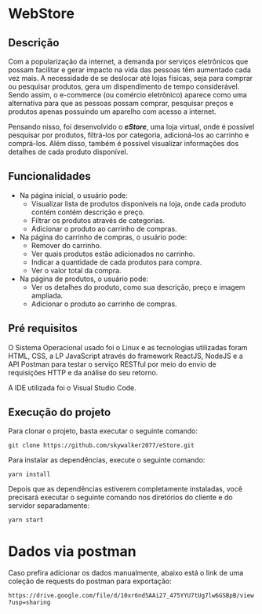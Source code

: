 # WebStore

## Descrição

Com a popularização da internet, a demanda por serviços eletrônicos que possam facilitar e gerar impacto na vida das pessoas têm aumentado cada vez mais. A necessidade de se deslocar até lojas físicas, seja para comprar ou pesquisar produtos, gera um dispendimento de tempo considerável. Sendo assim, o e-commerce (ou comércio eletrônico) aparece como uma alternativa para que as pessoas possam comprar, pesquisar preços e produtos apenas possuindo um aparelho com acesso a internet.

Pensando nisso, foi desenvolvido o **_eStore_**, uma loja virtual, onde é possível pesquisar por produtos, filtrá-los por categoria, adicioná-los ao carrinho e comprá-los. Além disso, também é possível visualizar informações dos detalhes de cada produto disponível.

## Funcionalidades

- Na página inicial, o usuário pode:
  - Visualizar lista de produtos disponíveis na loja, onde cada produto contém contém descrição e preço.
  - Filtrar os produtos através de categorias.
  - Adicionar o produto ao carrinho de compras.
- Na página do carrinho de compras, o usuário pode:
  - Remover do carrinho.
  - Ver quais produtos estão adicionados no carrinho.
  - Indicar a quantidade de cada produtos para compra.
  - Ver o valor total da compra.
- Na página de produtos, o usuário pode:
  - Ver os detalhes do produto, como sua descrição, preço e imagem ampliada.
  - Adicionar o produto ao carrinho de compras.

## Pré requisitos

O Sistema Operacional usado foi o Linux e as tecnologias utilizadas foram HTML, CSS, a LP JavaScript através do framework ReactJS, NodeJS e a API Postman para testar o serviço RESTful por meio do envio de requisições HTTP e da análise do seu retorno.

A IDE utilizada foi o Visual Studio Code.

## Execução do projeto

Para clonar o projeto, basta executar o seguinte comando:

`git clone https://github.com/skywalker2077/eStore.git`  

Para instalar as dependências, execute o seguinte comando:

 `yarn install`
 
Depois que as dependências estiverem completamente instaladas, você precisará executar o seguinte comando nos diretórios do cliente e do servidor separadamente:

`yarn start`

# Dados via postman

Caso prefira adicionar os dados manualmente, abaixo está o link de uma coleção de requests do postman para exportação:

`https://drive.google.com/file/d/10xr6nd5AAi27_475YYU7tUg7lw6GSBpB/view?usp=sharing`
